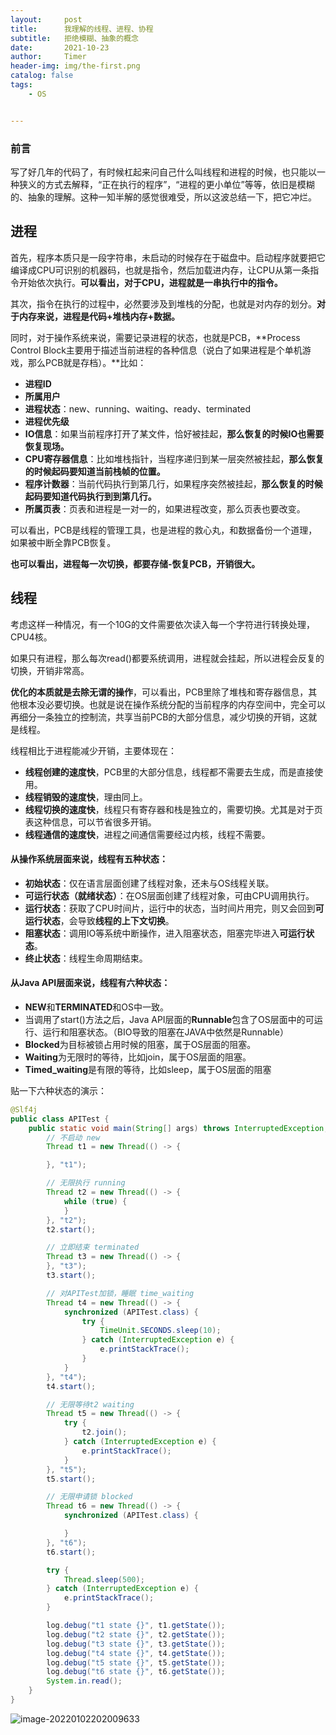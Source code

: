 ```yaml
---
layout:     post
title:      我理解的线程、进程、协程
subtitle:   拒绝模糊、抽象的概念
date:       2021-10-23
author:     Timer
header-img: img/the-first.png
catalog: false
tags:
    - OS


---
```


### 前言

​		写了好几年的代码了，有时候杠起来问自己什么叫线程和进程的时候，也只能以一种狭义的方式去解释，“正在执行的程序”，“进程的更小单位”等等，依旧是模糊的、抽象的理解。这种一知半解的感觉很难受，所以这波总结一下，把它冲烂。



## 进程

首先，程序本质只是一段字符串，未启动的时候存在于磁盘中。启动程序就要把它编译成CPU可识别的机器码，也就是指令，然后加载进内存，让CPU从第一条指令开始依次执行。**可以看出，对于CPU，进程就是一串执行中的指令。**

其次，指令在执行的过程中，必然要涉及到堆栈的分配，也就是对内存的划分。**对于内存来说，进程是代码+堆栈内存+数据。**

同时，对于操作系统来说，需要记录进程的状态，也就是PCB，**Process Control Block主要用于描述当前进程的各种信息（说白了如果进程是个单机游戏，那么PCB就是存档）。**比如：

- **进程ID**
- **所属用户**
- **进程状态**：new、running、waiting、ready、terminated
- **进程优先级**
- **IO信息**：如果当前程序打开了某文件，恰好被挂起，**那么恢复的时候IO也需要恢复现场。**
- **CPU寄存器信息**：比如堆栈指针，当程序递归到某一层突然被挂起，**那么恢复的时候起码要知道当前栈帧的位置。**
- **程序计数器**：当前代码执行到第几行，如果程序突然被挂起，**那么恢复的时候起码要知道代码执行到到第几行。**
- **所属页表**：页表和进程是一对一的，如果进程改变，那么页表也要改变。

可以看出，PCB是线程的管理工具，也是进程的救心丸，和数据备份一个道理，如果被中断全靠PCB恢复。

**也可以看出，进程每一次切换，都要存储-恢复PCB，开销很大。**

  

  



## 线程

考虑这样一种情况，有一个10G的文件需要依次读入每一个字符进行转换处理，CPU4核。

如果只有进程，那么每次read()都要系统调用，进程就会挂起，所以进程会反复的切换，开销非常高。

**优化的本质就是去除无谓的操作**，可以看出，PCB里除了堆栈和寄存器信息，其他根本没必要切换。也就是说在操作系统分配的当前程序的内存空间中，完全可以再细分一条独立的控制流，共享当前PCB的大部分信息，减少切换的开销，这就是线程。

线程相比于进程能减少开销，主要体现在：

- **线程创建的速度快**，PCB里的大部分信息，线程都不需要去生成，而是直接使用。
- **线程销毁的速度快**，理由同上。
- **线程切换的速度快**，线程只有寄存器和栈是独立的，需要切换。尤其是对于页表这种信息，可以节省很多开销。
- **线程通信的速度快**，进程之间通信需要经过内核，线程不需要。

#### 从操作系统层面来说，线程有五种状态：

- **初始状态**：仅在语言层面创建了线程对象，还未与OS线程关联。
- **可运行状态（就绪状态）**：在OS层面创建了线程对象，可由CPU调用执行。
- **运行状态**：获取了CPU时间片，运行中的状态，当时间片用完，则又会回到**可运行状态**，会导致**线程的上下文切换**。
- **阻塞状态**：调用IO等系统中断操作，进入阻塞状态，阻塞完毕进入**可运行状态**。
- **终止状态**：线程生命周期结束。

#### 从Java API层面来说，线程有六种状态：

- **NEW**和**TERMINATED**和OS中一致。
- 当调用了start()方法之后，Java API层面的**Runnable**包含了OS层面中的可运行、运行和阻塞状态。（BIO导致的阻塞在JAVA中依然是Runnable）
- **Blocked**为目标被锁占用时候的阻塞，属于OS层面的阻塞。
- **Waiting**为无限时的等待，比如join，属于OS层面的阻塞。
- **Timed_waiting**是有限的等待，比如sleep，属于OS层面的阻塞

贴一下六种状态的演示：

```java
@Slf4j
public class APITest {
    public static void main(String[] args) throws InterruptedException, IOException {
        // 不启动 new
        Thread t1 = new Thread(() -> {

        }, "t1");

        // 无限执行 running
        Thread t2 = new Thread(() -> {
            while (true) {
            }
        }, "t2");
        t2.start();

        // 立即结束 terminated
        Thread t3 = new Thread(() -> {
        }, "t3");
        t3.start();

        // 对APITest加锁，睡眠 time_waiting
        Thread t4 = new Thread(() -> {
            synchronized (APITest.class) {
                try {
                    TimeUnit.SECONDS.sleep(10);
                } catch (InterruptedException e) {
                    e.printStackTrace();
                }
            }
        }, "t4");
        t4.start();

        // 无限等待t2 waiting
        Thread t5 = new Thread(() -> {
            try {
                t2.join();
            } catch (InterruptedException e) {
                e.printStackTrace();
            }
        }, "t5");
        t5.start();

        // 无限申请锁 blocked
        Thread t6 = new Thread(() -> {
            synchronized (APITest.class) {

            }
        }, "t6");
        t6.start();

        try {
            Thread.sleep(500);
        } catch (InterruptedException e) {
            e.printStackTrace();
        }

        log.debug("t1 state {}", t1.getState());
        log.debug("t2 state {}", t2.getState());
        log.debug("t3 state {}", t3.getState());
        log.debug("t4 state {}", t4.getState());
        log.debug("t5 state {}", t5.getState());
        log.debug("t6 state {}", t6.getState());
        System.in.read();
    }
}
```

![image-20220102202009633](https://gitee.com/timerizaya/timer-pic/raw/master/img/image-20220102202009633.png)

















